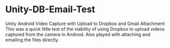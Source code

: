 # Unity-DB-Email-Test
Unity Android Video Capture with Upload to Dropbox and Gmail Attachment
This was a quick little test of the viability of using Dropbox to upload videos captured from the camera in Android. Also played with attaching and emailing the files directly.
